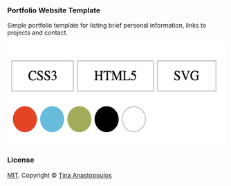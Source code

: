 ### Portfolio Website Template

Simple portfolio template for listing brief personal information, links to projects and contact.

<img src="/img/spec.png" alt="HTML-CSS-SVG-COLORS" width="544" height="236">

### License
[MIT](https://github.com/bk2dcradle/accent/blob/gh-pages/LICENSE). Copyright &copy; [Tina Anastopoulos](http://twitter.com/arctwain)
